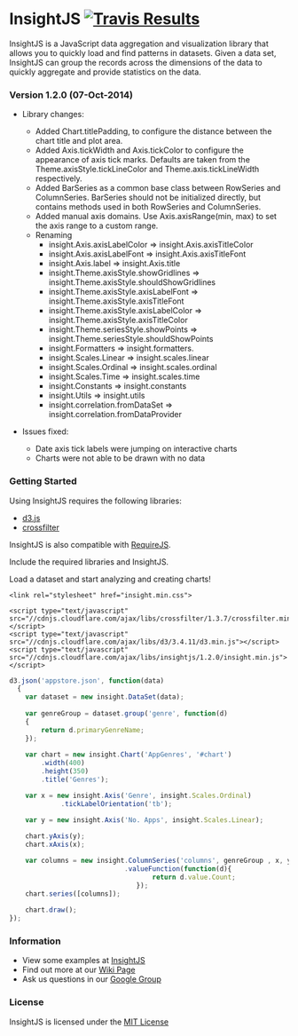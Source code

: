 InsightJS [![Travis Results](https://travis-ci.org/ScottLogic/insight.svg?branch=master)](https://travis-ci.org/ScottLogic/insight)
=======

InsightJS is a JavaScript data aggregation and visualization library that allows you to quickly load and find patterns in datasets.  Given a data set, InsightJS can group the records across the dimensions of the data to quickly aggregate and provide statistics on the data.

### Version 1.2.0 (07-Oct-2014)

* Library changes:
  * Added Chart.titlePadding, to configure the distance between the chart title and plot area.
  * Added Axis.tickWidth and Axis.tickColor to configure the appearance of axis tick marks. Defaults are taken from the Theme.axisStyle.tickLineColor and Theme.axis.tickLineWidth respectively.
  * Added BarSeries as a common base class between RowSeries and ColumnSeries. BarSeries should not be initialized directly, but contains methods used in both RowSeries and ColumnSeries.
  * Added manual axis domains. Use Axis.axisRange(min, max) to set the axis range to a custom range.
  * Renaming
    * insight.Axis.axisLabelColor => insight.Axis.axisTitleColor
    * insight.Axis.axisLabelFont => insight.Axis.axisTitleFont
    * insight.Axis.label => insight.Axis.title
    * insight.Theme.axisStyle.showGridlines => insight.Theme.axisStyle.shouldShowGridlines
    * insight.Theme.axisStyle.axisLabelFont => insight.Theme.axisStyle.axisTitleFont
    * insight.Theme.axisStyle.axisLabelColor => insight.Theme.axisStyle.axisTitleColor
    * insight.Theme.seriesStyle.showPoints => insight.Theme.seriesStyle.shouldShowPoints
    * insight.Formatters => insight.formatters.
    * insight.Scales.Linear => insight.scales.linear
    * insight.Scales.Ordinal => insight.scales.ordinal
    * insight.Scales.Time => insight.scales.time
    * insight.Constants => insight.constants
    * insight.Utils => insight.utils
    * insight.correlation.fromDataSet => insight.correlation.fromDataProvider

* Issues fixed:
  * Date axis tick labels were jumping on interactive charts
  * Charts were not able to be drawn with no data

### Getting Started

Using InsightJS requires the following libraries:
- [d3.js](https://github.com/mbostock/d3)
- [crossfilter](https://github.com/square/crossfilter/)

InsightJS is also compatible with [RequireJS](http://requirejs.org/).

Include the required libraries and InsightJS.


Load a dataset and start analyzing and creating charts!

```
<link rel="stylesheet" href="insight.min.css">

<script type="text/javascript" src="//cdnjs.cloudflare.com/ajax/libs/crossfilter/1.3.7/crossfilter.min.js"></script>
<script type="text/javascript" src="//cdnjs.cloudflare.com/ajax/libs/d3/3.4.11/d3.min.js"></script>
<script type="text/javascript" src="//cdnjs.cloudflare.com/ajax/libs/insightjs/1.2.0/insight.min.js"></script>
```

```javascript
d3.json('appstore.json', function(data)
  {
    var dataset = new insight.DataSet(data);
    
    var genreGroup = dataset.group('genre', function(d)
    {
        return d.primaryGenreName;
    });
    
    var chart = new insight.Chart('AppGenres', '#chart')
        .width(400)
        .height(350)
        .title('Genres');

    var x = new insight.Axis('Genre', insight.Scales.Ordinal)
             .tickLabelOrientation('tb');

    var y = new insight.Axis('No. Apps', insight.Scales.Linear);
    
    chart.yAxis(y);
    chart.xAxis(x);

    var columns = new insight.ColumnSeries('columns', genreGroup , x, y)
                             .valueFunction(function(d){
                                    return d.value.Count;
                                });
    chart.series([columns]);
    
    chart.draw();
});
```

### Information

- View some examples at [InsightJS](http://scottlogic.github.io/insight/)
- Find out more at our [Wiki Page](https://github.com/ScottLogic/insight/wiki)
- Ask us questions in our [Google Group](https://groups.google.com/forum/#!forum/insightjs/)

### License
InsightJS is licensed under the [MIT License](http://opensource.org/licenses/MIT)
